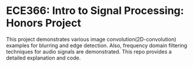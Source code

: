 # ECE366: Intro to Signal Processing: Honors Project

This project demonstrates various image convolution(2D-convolution) examples for blurring and edge detection. Also, frequency domain filtering techniques for audio signals are demonstrated. This repo provides a detailed explanation and code.
